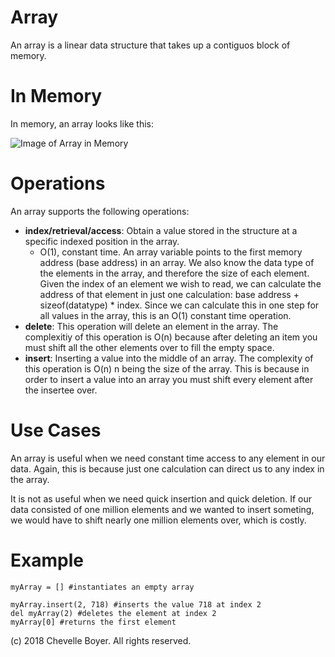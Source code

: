 # Array

An array is a linear data structure that takes up a contiguos block of memory.

# In Memory

In memory, an array looks like this:

![Image of Array in Memory](images/array_memory.png)

# Operations

An array supports the following operations:

* **index/retrieval/access**: Obtain a value stored in the structure at a specific indexed position in the array.
  * O(1), constant time. An array variable points to the first memory address (base address) in an array. We also know the data type of the elements in the array, and therefore the size of each element. Given the index of an element we wish to read, we can calculate the address of that element in just one calculation: base address + sizeof(datatype) * index. Since we can calculate this in one step for all values in the array, this is an O(1) constant time operation.
* **delete**: This operation will delete an element in the array. The complexitiy of this operation is O(n) because after deleting an item you must shift all the other elements over to fill the empty space.
* **insert**: Inserting a value into the middle of an array. The complexity of this operation is O(n) n being the size of the array. This is because in order to insert a value into an array you must shift every element after the insertee over.

# Use Cases

An array is useful when we need constant time access to any element in our data. Again, this is because just one calculation can direct us to any index in the array.

It is not as useful when we need quick insertion and quick deletion. If our data consisted of one million elements and we wanted to insert someting, we would have to shift nearly one million elements over, which is costly.

# Example

```
myArray = [] #instantiates an empty array

myArray.insert(2, 718) #inserts the value 718 at index 2
del myArray(2) #deletes the element at index 2
myArray[0] #returns the first element
```

(c) 2018 Chevelle Boyer. All rights reserved.
